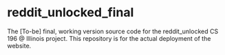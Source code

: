 # reddit_unlocked_final
The [To-be] final, working version source code for the reddit_unlocked CS 196 @ Illinois project.
This repository is for the actual deployment of the website.
